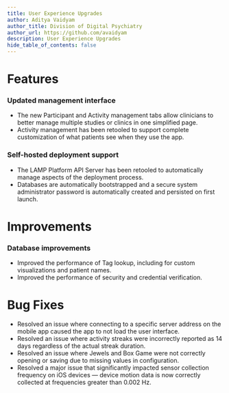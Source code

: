 ```yaml
---
title: User Experience Upgrades
author: Aditya Vaidyam
author_title: Division of Digital Psychiatry
author_url: https://github.com/avaidyam
description: User Experience Upgrades
hide_table_of_contents: false
---
```


# Features 

### Updated management interface

- The new Participant and Activity management tabs allow clinicians to better manage multiple studies or clinics in one simplified page.
- Activity management has been retooled to support complete customization of what patients see when they use the app.

### Self-hosted deployment support

- The LAMP Platform API Server has been retooled to automatically manage aspects of the deployment process.
- Databases are automatically bootstrapped and a secure system administrator password is automatically created and persisted on first launch.

# Improvements

### Database improvements

- Improved the performance of Tag lookup, including for custom visualizations and patient names.
- Improved the performance of security and credential verification.

# Bug Fixes

- Resolved an issue where connecting to a specific server address on the mobile app caused the app to not load the user interface.
- Resolved an issue where activity streaks were incorrectly reported as 14 days regardless of the actual streak duration.
- Resolved an issue where Jewels and Box Game were not correctly opening or saving due to missing values in configuration.
- Resolved a major issue that significantly impacted sensor collection frequency on iOS devices — device motion data is now correctly collected at frequencies greater than 0.002 Hz.
